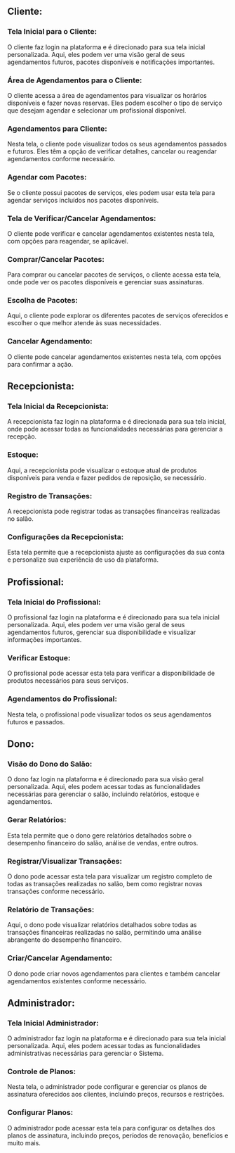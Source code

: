 ## Cliente:

### Tela Inicial para o Cliente:
O cliente faz login na plataforma e é direcionado para sua tela inicial personalizada.
Aqui, eles podem ver uma visão geral de seus agendamentos futuros, pacotes disponíveis e notificações importantes.
### Área de Agendamentos para o Cliente:
O cliente acessa a área de agendamentos para visualizar os horários disponíveis e fazer novas reservas.
Eles podem escolher o tipo de serviço que desejam agendar e selecionar um profissional disponível.
### Agendamentos para Cliente:
Nesta tela, o cliente pode visualizar todos os seus agendamentos passados e futuros.
Eles têm a opção de verificar detalhes, cancelar ou reagendar agendamentos conforme necessário.
### Agendar com Pacotes:
Se o cliente possui pacotes de serviços, eles podem usar esta tela para agendar serviços incluídos nos pacotes disponíveis.
### Tela de Verificar/Cancelar Agendamentos:
O cliente pode verificar e cancelar agendamentos existentes nesta tela, com opções para reagendar, se aplicável.
### Comprar/Cancelar Pacotes:
Para comprar ou cancelar pacotes de serviços, o cliente acessa esta tela, onde pode ver os pacotes disponíveis e gerenciar suas assinaturas.
### Escolha de Pacotes:
Aqui, o cliente pode explorar os diferentes pacotes de serviços oferecidos e escolher o que melhor atende às suas necessidades.
### Cancelar Agendamento:
O cliente pode cancelar agendamentos existentes nesta tela, com opções para confirmar a ação.


## Recepcionista:

### Tela Inicial da Recepcionista:
A recepcionista faz login na plataforma e é direcionada para sua tela inicial, onde pode acessar todas as funcionalidades necessárias para gerenciar a recepção.
### Estoque:
Aqui, a recepcionista pode visualizar o estoque atual de produtos disponíveis para venda e fazer pedidos de reposição, se necessário.
### Registro de Transações:
A recepcionista pode registrar todas as transações financeiras realizadas no salão.
### Configurações da Recepcionista:
Esta tela permite que a recepcionista ajuste as configurações da sua conta e personalize sua experiência de uso da plataforma.

## Profissional:

### Tela Inicial do Profissional:
O profissional faz login na plataforma e é direcionado para sua tela inicial personalizada.
Aqui, eles podem ver uma visão geral de seus agendamentos futuros, gerenciar sua disponibilidade e visualizar informações importantes.
### Verificar Estoque:
O profissional pode acessar esta tela para verificar a disponibilidade de produtos necessários para seus serviços.
### Agendamentos do Profissional:
Nesta tela, o profissional pode visualizar todos os seus agendamentos futuros e passados.

## Dono:

### Visão do Dono do Salão:
O dono faz login na plataforma e é direcionado para sua visão geral personalizada.
Aqui, eles podem acessar todas as funcionalidades necessárias para gerenciar o salão, incluindo relatórios, estoque e agendamentos.
### Gerar Relatórios:
Esta tela permite que o dono gere relatórios detalhados sobre o desempenho financeiro do salão, análise de vendas, entre outros.
### Registrar/Visualizar Transações:
O dono pode acessar esta tela para visualizar um registro completo de todas as transações realizadas no salão, bem como registrar novas transações conforme necessário.
### Relatório de Transações:
Aqui, o dono pode visualizar relatórios detalhados sobre todas as transações financeiras realizadas no salão, permitindo uma análise abrangente do desempenho financeiro.
### Criar/Cancelar Agendamento:
O dono pode criar novos agendamentos para clientes e também cancelar agendamentos existentes conforme necessário.

## Administrador:

### Tela Inicial Administrador:
O administrador faz login na plataforma e é direcionado para sua tela inicial personalizada.
Aqui, eles podem acessar todas as funcionalidades administrativas necessárias para gerenciar o Sistema.
### Controle de Planos:
Nesta tela, o administrador pode configurar e gerenciar os planos de assinatura oferecidos aos clientes, incluindo preços, recursos e restrições.
### Configurar Planos:
O administrador pode acessar esta tela para configurar os detalhes dos planos de assinatura, incluindo preços, períodos de renovação, benefícios e muito mais.
